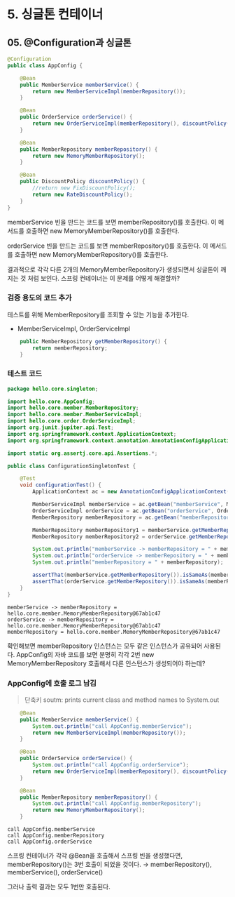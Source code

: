 # 5. 싱글톤 컨테이너
## 05. @Configuration과 싱글톤
```java
@Configuration
public class AppConfig {

    @Bean
    public MemberService memberService() {
        return new MemberServiceImpl(memberRepository());
    }

    @Bean
    public OrderService orderService() {
        return new OrderServiceImpl(memberRepository(), discountPolicy());
    }

    @Bean
    public MemberRepository memberRepository() {
        return new MemoryMemberRepository();
    }

    @Bean
    public DiscountPolicy discountPolicy() {
        //return new FixDiscountPolicy();
        return new RateDiscountPolicy();
    }
}
```
memberService 빈을 만드는 코드를 보면 memberRepository()를 호출한다.
이 메서드를 호출하면 new MemoryMemberRepository()를 호출한다.

orderService 빈을 만드는 코드를 보면 memberRepository()를 호출한다.
이 메서드를 호출하면 new MemoryMemberRepository()를 호출한다.

결과적으로 각각 다른 2개의 MemoryMemberRepository가 생성되면서 싱글톤이 깨지는 것 처럼 보인다.
스프링 컨테이너는 이 문제를 어떻게 해결할까?

### 검증 용도의 코드 추가
테스트를 위해 MemberRepository를 조회할 수 있는 기능을 추가한다.
- MemberServiceImpl, OrderServiceImpl
```java
    public MemberRepository getMemberRepository() {
        return memberRepository;
    }
```

### 테스트 코드
```java
package hello.core.singleton;

import hello.core.AppConfig;
import hello.core.member.MemberRepository;
import hello.core.member.MemberServiceImpl;
import hello.core.order.OrderServiceImpl;
import org.junit.jupiter.api.Test;
import org.springframework.context.ApplicationContext;
import org.springframework.context.annotation.AnnotationConfigApplicationContext;

import static org.assertj.core.api.Assertions.*;

public class ConfigurationSingletonTest {

    @Test
    void configurationTest() {
        ApplicationContext ac = new AnnotationConfigApplicationContext(AppConfig.class);

        MemberServiceImpl memberService = ac.getBean("memberService", MemberServiceImpl.class);
        OrderServiceImpl orderService = ac.getBean("orderService", OrderServiceImpl.class);
        MemberRepository memberRepository = ac.getBean("memberRepository", MemberRepository.class);

        MemberRepository memberRepository1 = memberService.getMemberRepository();
        MemberRepository memberRepository2 = orderService.getMemberRepository();

        System.out.println("memberService -> memberRepository = " + memberRepository1);
        System.out.println("orderService -> memberRepository = " + memberRepository2);
        System.out.println("memberRepository = " + memberRepository);

        assertThat(memberService.getMemberRepository()).isSameAs(memberRepository);
        assertThat(orderService.getMemberRepository()).isSameAs(memberRepository);
    }
}
```
```
memberService -> memberRepository = hello.core.member.MemoryMemberRepository@67ab1c47
orderService -> memberRepository = hello.core.member.MemoryMemberRepository@67ab1c47
memberRepository = hello.core.member.MemoryMemberRepository@67ab1c47
```
확인해보면 memberRepository 인스턴스는 모두 같은 인스턴스가 공유되어 사용된다.
AppConfig의 자바 코드를 보면 분명히 각각 2번 new MemoryMemberRepository 호출해서 다른 인스턴스가 생성되어야 하는데?

### AppConfig에 호출 로그 남김
> 단축키 soutm: prints current class and method names to System.out

```java
    @Bean
    public MemberService memberService() {
        System.out.println("call AppConfig.memberService");
        return new MemberServiceImpl(memberRepository());
    }

    @Bean
    public OrderService orderService() {
        System.out.println("call AppConfig.orderService");
        return new OrderServiceImpl(memberRepository(), discountPolicy());
    }

    @Bean
    public MemberRepository memberRepository() {
        System.out.println("call AppConfig.memberRepository");
        return new MemoryMemberRepository();
    }
```
```
call AppConfig.memberService
call AppConfig.memberRepository
call AppConfig.orderService
```
스프링 컨테이너가 각각 @Bean을 호출해서 스프링 빈을 생성했다면, memberRepository()는 3번 호출이 되었을 것이다.
→ memberRepository(), memberService(), orderService()

그러나 출력 결과는 모두 1번만 호출된다.
